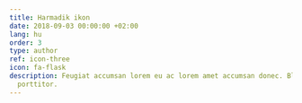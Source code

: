```yaml
---
title: Harmadik ikon
date: 2018-09-03 00:00:00 +02:00
lang: hu
order: 3
type: author
ref: icon-three
icon: fa-flask
description: Feugiat accumsan lorem eu ac lorem amet accumsan donec. Blandit orci
  porttitor.
---
```



